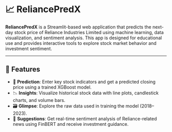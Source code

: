 # 📈 ReliancePredX

**ReliancePredX** is a Streamlit-based web application that predicts the next-day stock price of Reliance Industries Limited using machine learning, data visualization, and sentiment analysis. This app is designed for educational use and provides interactive tools to explore stock market behavior and investment sentiment.

---

## 🚀 Features

- 🔮 **Prediction**: Enter key stock indicators and get a predicted closing price using a trained XGBoost model.
- 📉 **Insights**: Visualize historical stock data with line plots, candlestick charts, and volume bars.
- 🗃️ **Glimpse**: Explore the raw data used in training the model (2018–2023).
- 📰 **Suggestions**: Get real-time sentiment analysis of Reliance-related news using FinBERT and receive investment guidance.


